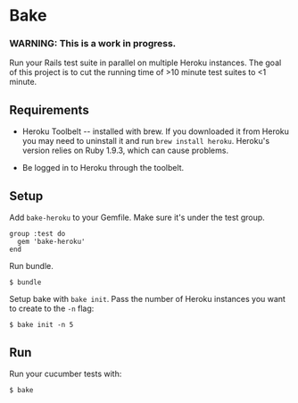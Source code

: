 # Bake

### WARNING: This is a work in progress.

Run your Rails test suite in parallel on multiple Heroku instances. The goal of this project is to cut the running time of >10 minute test suites to <1 minute.

## Requirements

* Heroku Toolbelt -- installed with brew. If you downloaded it from Heroku you may need to uninstall it and run `brew install heroku`. Heroku's version relies on Ruby 1.9.3, which can cause problems.

* Be logged in to Heroku through the toolbelt.

## Setup

Add `bake-heroku` to your Gemfile. Make sure it's under the test group.

```
group :test do
  gem 'bake-heroku'
end
```

Run bundle.

```
$ bundle
```

Setup bake with `bake init`. Pass the number of Heroku instances you want to create to the `-n` flag:

```
$ bake init -n 5
```

## Run

Run your cucumber tests with:

```
$ bake
```
